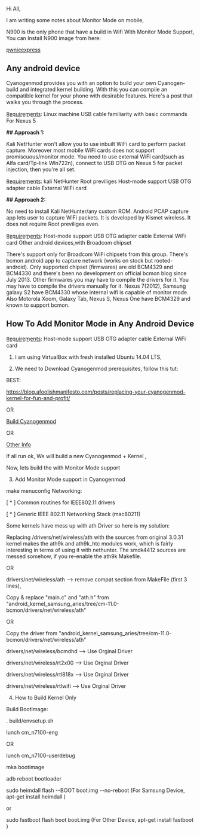 Hi All,

I am writing some notes about Monitor Mode on mobile,

N900 is the only phone that have a build in Wifi With Monitor Mode Support,
You can Install N900 image from here:

[pwnieexpress](https://www.pwnieexpress.com/)

## **Any android device**

Cyanogenmod provides you with an option to build your own Cyanogen-build and integrated kernel building. With this you can compile an compatible kernel for your phone with desirable features. Here's a post that walks you through the process.

R̲e̲qu̲i̲r̲e̲m̲e̲n̲t̲s̲: Linux machine
USB cable
familiarity with basic commands
For Nexus 5

**## Approach 1:**

Kali NetHunter won't allow you to use inbuilt WiFi card to perform packet capture.
Moreover most mobile WiFi cards does not support promiscuous/monitor mode.
You need to use external WiFi card(such as Alfa card/Tp-link Wln722n),
connect to USB OTG on Nexus 5 for packet injection, then you're all set.

R̲e̲qu̲i̲r̲e̲m̲e̲n̲t̲s̲:
kali NetHunter
Root previliges
Host-mode support
USB OTG adapter cable
External WiFi card

**## Approach 2:**

No need to install Kali NetHunter/any custom ROM.
Android PCAP capture app lets user to capture WiFi packets.
It is developed by Kismet wireless.
It does not require Root previliges even.

R̲e̲qu̲i̲r̲e̲m̲e̲n̲t̲s̲:
Host-mode support
USB OTG adapter cable
External WiFi card
Other android devices,with Broadcom chipset

There's support only for Broadcom WiFi chipsets from this group. There's bcmon android app to capture network (works on stock but rooted-android). Only supported chipset (firmwares) are old BCM4329 and BCM4330 and there's been no development on official bcmon blog since July 2013. Other firmwares you may have to compile the drivers for it. You may have to compile the drivers manually for it.
Nexus 7(2012), Samsung galaxy S2 have BCM4330 whose internal wifi is capable of monitor mode. Also Motorola Xoom, Galaxy Tab, Nexus S, Nexus One have BCM4329 and known to support bcmon.

## **How To Add Monitor Mode in Any Android Device**

R̲e̲qu̲i̲r̲e̲m̲e̲n̲t̲s̲:
Host-mode support
USB OTG adapter cable
External WiFi card

1. I am using VirtualBox with fresh installed Ubuntu 14.04 LTS,

2. We need to Download Cyanogenmod prerequisites, follow this tut:

BEST:

https://blog.afoolishmanifesto.com/posts/replacing-your-cyanogenmod-kernel-for-fun-and-profit/

OR

[Build Cyanogenmod](https://wiki.cyanogenmod.org/w/Build_for_jflte)

OR

[Other Info](http://androidforums.com/threads/building-cm12-work-in-progress-join-in.891676/)

If all run ok, We will build a new Cyanogenmod + Kernel , 

Now,  lets build the with Monitor Mode support

3. Add Monitor Mode support in Cyanogenmod

make menuconfig
Networking:

[ * ] Common routines for IEEE802.11 drivers

[ * ] Generic IEEE 802.11 Networking Stack (mac80211)

Some kernels have mess up with ath Driver so here is my solution:

Replacing /drivers/net/wireless/ath with the sources from original 3.0.31 kernel makes the
ath9k and ath9k_htc modules work, which is fairly interesting in terms of using it with nethunter.
The smdk4412 sources are messed somehow, if you re-enable the ath9k Makefile.

OR

drivers/net/wireless/ath 
--> remove compat section from MakeFile (first 3 lines),

Copy & replace "main.c" and "ath.h" from "android_kernel_samsung_aries/tree/cm-11.0-bcmon/drivers/net/wireless/ath"

OR

Copy the driver from "android_kernel_samsung_aries/tree/cm-11.0-bcmon/drivers/net/wireless/ath"


drivers/net/wireless/bcmdhd --> Use Orginal Driver

drivers/net/wireless/rt2x00 --> Use Orginal Driver

drivers/net/wireless/rtl818x --> Use Orginal Driver

drivers/net/wireless/rtlwifi --> Use Orginal Driver


4. How to Build Kernel Only

Build BootImage:

. build/envsetup.sh


lunch cm_n7100-eng

OR

lunch cm_n7100-userdebug 

mka bootimage

adb reboot bootloader

sudo heimdall flash --BOOT boot.img --no-reboot
(For Samsung Device, apt-get install heimdall )

or

sudo fastboot flash boot boot.img
(For Other Device, apt-get install fastboot )





